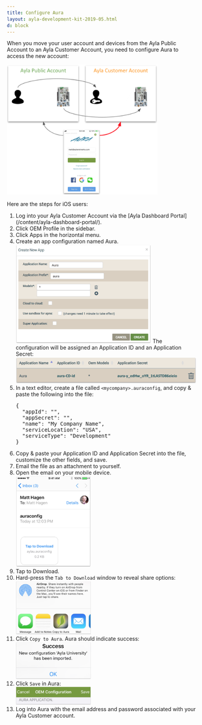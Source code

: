 ```yaml
---
title: Configure Aura
layout: ayla-development-kit-2019-05.html
d: block
---
```


When you move your user account and devices from the Ayla Public Account to an Ayla Customer Account, you need to configure Aura to access the new account:

<img src="configure-aura.png" width="400">

Here are the steps for iOS users:

<ol>
<li>Log into your Ayla Customer Account via the [Ayla Dashboard Portal](/content/ayla-dashboard-portal/).</li>
<li>Click OEM Profile in the sidebar.</li>
<li>Click Apps in the horizontal menu.</li>
<li>Create an app configuration named Aura.</li>
<img src="create-aura-app-id.png" width="360">
The configuration will be assigned an Application ID and an Application Secret:
<img src="appid-and-appsecret.png" width="500">
<li>In a text editor, create a file called <code>&lt;mycompany&gt;.auraconfig</code>, and copy & paste the following into the file:
<pre>
{
  "appId": "",
  "appSecret": "",
  "name": "My Company Name",
  "serviceLocation": "USA",
  "serviceType": "Development"
}
</pre>
</li>
<li>Copy & paste your Application ID and Application Secret into the file, customize the other fields, and save.</li>
<li>Email the file as an attachment to yourself.</li>
<li>Open the email on your mobile device.</li>
<img src="email.png" width="200">
<li>Tap to Download.</li>
<li>Hard-press the <code>Tab to Download</code> window to reveal share options:</li>
<img src="share.png" width="200">
<li>Click <code>Copy to Aura</code>. Aura should indicate success:</li>
<img src="success.png" width="200">
<li>Click <code>Save</code> in Aura:</li>
<img src="save.png" width="200">
<li>Log into Aura with the email address and password associated with your Ayla Customer account.</li>
</ol>